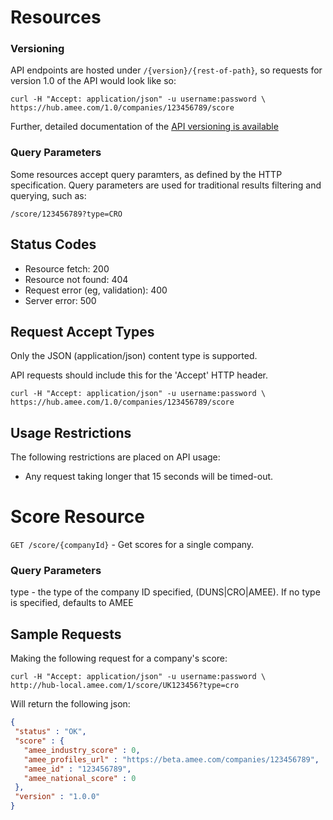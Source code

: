 Resources
=========

### Versioning

API endpoints are hosted under `/{version}/{rest-of-path}`, so requests for version 1.0 of the API would look like so:

```
curl -H "Accept: application/json" -u username:password \ https://hub.amee.com/1.0/companies/123456789/score
```

Further, detailed documentation of the [API versioning is available](versioning.md)

### Query Parameters

Some resources accept query paramters, as defined by the HTTP specification. Query parameters are used for traditional results filtering and querying, such as:

```
/score/123456789?type=CRO
```

Status Codes
------------

* Resource fetch: 200
* Resource not found: 404
* Request error (eg, validation): 400
* Server error: 500

Request Accept Types
--------------------

Only the JSON (application/json) content type is supported.

API requests should include this for the 'Accept' HTTP header.

```
curl -H "Accept: application/json" -u username:password \ https://hub.amee.com/1.0/companies/123456789/score
```


Usage Restrictions
------------------

The following restrictions are placed on API usage:

* Any request taking longer that 15 seconds will be timed-out.


Score Resource
==============

`GET /score/{companyId}` - Get scores for a single company.  

### Query Parameters

type - the type of the company ID specified, (DUNS|CRO|AMEE).  If no type is specified, defaults to AMEE


Sample Requests
---------------

Making the following request for a company's score:

```
curl -H "Accept: application/json" -u username:password \ 
http://hub-local.amee.com/1/score/UK123456?type=cro
```

Will return the following json:

```json
{
 "status" : "OK",
 "score" : {
   "amee_industry_score" : 0,
   "amee_profiles_url" : "https://beta.amee.com/companies/123456789",
   "amee_id" : "123456789",
   "amee_national_score" : 0
 },
 "version" : "1.0.0"
}
```


